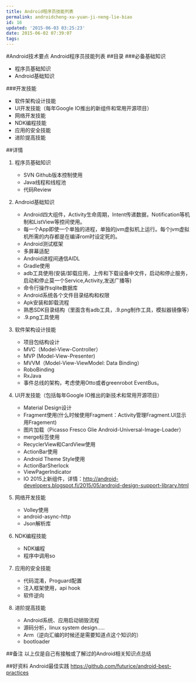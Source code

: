 ```yaml
---
title: Android程序员技能列表
permalink: androidcheng-xu-yuan-ji-neng-lie-biao
id: 16
updated: '2015-06-03 03:25:23'
date: 2015-06-02 07:39:07
tags:
---
```


#Android技术要点
Android程序员技能列表
##目录
###必备基础知识
*  程序员基础知识
*  Android基础知识  

###开发技能
*  软件架构设计技能
*  UI开发技能（每年Google IO推出的新组件和常用开源项目）
*  网络开发技能
*  NDK编程技能
*  应用的安全技能
*  进阶提高技能

##详情
1. 程序员基础知识
	* SVN Github版本控制使用
	* Java线程和线程池
	* 代码Review

2. Android基础知识
	* Android四大组件，Activity生命周期，Intent传递数据，Notification等机制和ListView等控间使用。
	* 每一个App即使一个单独的进程，单独的jvm虚拟机上运行。每个jvm虚拟机所需的内存都是在编译rom时设定死的。
	* Android测试框架
	* 多屏幕适配
	* Android进程间通信AIDL
	* Gradle使用
	* adb工具使用(安装/卸载应用，上传和下载设备中文件，启动和停止服务，启动和停止莫一个Service,Activity,发送广播等)
	* 命令行操作sqlite数据库
	* Android系统各个文件目录结构和权限
	* Apk安装和卸载流程
	* 熟悉SDK目录结构（里面含有adb工具，.9.png制作工具，模拟器镜像等）
	* .9.png工具使用
		
3. 软件架构设计技能
	* 项目包结构设计 
	* MVC（Model-View-Controller）
	* MVP (Model-View-Presenter)
	* MVVM（Model-View-ViewModel: Data Binding）
	* RoboBinding
	* RxJava
	* 事件总线的架构，考虑使用Otto或者greenrobot EventBus。
		
4. UI开发技能（包括每年Google IO推出的新技术和常用开源项目）
	* Material Design设计
	* Fragment使用(什么时候使用Fragment：Activity管理Fragment.UI显示用Fragement)
	* 图片加载（Picasso Fresco Glie Android-Universal-Image-Loader）
	* merge标签使用
	* RecyclerView和CardView使用
	* ActionBar使用
	* Android Theme Style使用
	* ActionBarSherlock
	* ViewPagerIndicator	
	* IO 2015上新组件，详情：http://android-developers.blogspot.fi/2015/05/android-design-support-library.html
	
5. 网络开发技能
	* Volley使用
	* android-async-http
	* Json解析库
	
6. NDK编程技能
	* NDK编程
	* 程序中调用so

7. 应用的安全技能
	* 代码混淆，Proguard配置
	* 注入框架使用，api hook
	* 软件逆向

	
8. 进阶提高技能
	* Android系统、应用启动销毁流程
	* 源码分析，linux system design.....
	* Arm（逆向汇编的时候还是需要知道点这个知识的）
	* bootloader

##备注
以上仅是自己有接触或了解过的Android相关知识点总结

##好资料
Android最佳实践
<https://github.com/futurice/android-best-practices>





